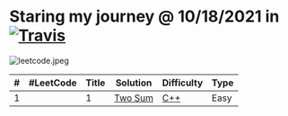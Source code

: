 # Staring my journey @ 10/18/2021 in [![Travis](https://img.shields.io/badge/language-Java-green.svg)]()

![leetcode.jpeg](https://tva1.sinaimg.cn/large/007S8ZIlly1ghluelm27rj30dw0780sm.jpg)



| # | #LeetCode | Title | Solution | Difficulty | Type |
|---| --------- | ----- | -------- | ---------- | ---- |
|1| |1|[Two Sum](https://leetcode.com/problems/two-sum/) | [C++](https://github.com/omarhosny206/LeetCode-Problems/blob/master/Easy/1.%20Two%20Sum.cpp) |Easy|

